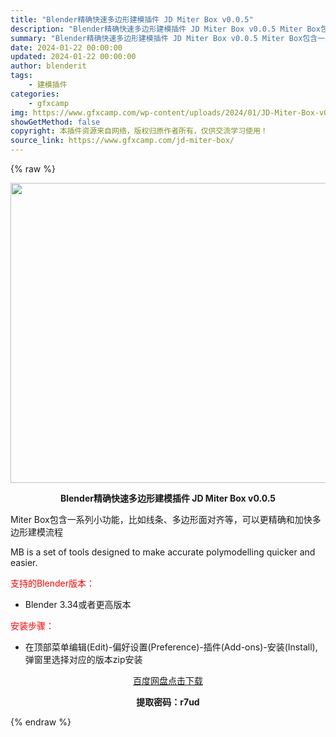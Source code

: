 ```yaml
---
title: "Blender精确快速多边形建模插件 JD Miter Box v0.0.5"
description: "Blender精确快速多边形建模插件 JD Miter Box v0.0.5 Miter Box包含一系列小功能，比如线条、多边形面对齐等，可以更精确和加快多边形建模流程 MB is a set of..."
summary: "Blender精确快速多边形建模插件 JD Miter Box v0.0.5 Miter Box包含一系列小功能，比如线条、多边形面对齐等，可以更精确和加快多边形建模流程 MB is a set of..."
date: 2024-01-22 00:00:00
updated: 2024-01-22 00:00:00
author: blenderit
tags: 
    - 建模插件
categories:
    - gfxcamp
img: https://www.gfxcamp.com/wp-content/uploads/2024/01/JD-Miter-Box-v0.0.5.jpg
showGetMethod: false
copyright: 本插件资源来自网络，版权归原作者所有，仅供交流学习使用！
source_link: https://www.gfxcamp.com/jd-miter-box/
---
```


{% raw %}
<div><p><img decoding="async" class="aligncenter size-full wp-image-118025" src="https://www.gfxcamp.com/wp-content/uploads/2024/01/JD-Miter-Box-v0.0.5.jpg" data-src="https://www.gfxcamp.com/wp-content/uploads/2024/01/JD-Miter-Box-v0.0.5.jpg" alt="" width="640" height="480" data-srcset="https://www.gfxcamp.com/wp-content/uploads/2024/01/JD-Miter-Box-v0.0.5.jpg 640w, https://www.gfxcamp.com/wp-content/uploads/2024/01/JD-Miter-Box-v0.0.5-150x113.jpg 150w" data-sizes="(max-width: 640px) 100vw, 640px"></p><p style="text-align: center;"><strong>Blender精确快速多边形建模插件 JD Miter Box v0.0.5</strong></p><p>Miter Box包含一系列小功能，比如线条、多边形面对齐等，可以更精确和加快多边形建模流程</p><p>MB is a set of tools designed to make accurate polymodelling quicker and easier.</p><p style="text-align: left;"><span style="color: #ff0000;">支持的Blender版本：</span></p><ul>
<li style="text-align: left;">Blender 3.34或者更高版本</li>
</ul><p style="text-align: left;"><span style="color: #ff0000;">安装步骤：</span></p><ul>
<li>在顶部菜单编辑(Edit)-偏好设置(Preference)-插件(Add-ons)-安装(Install),弹窗里选择对应的版本zip安装</li>
</ul><p style="text-align: center;"><a class="maxbutton-3 maxbutton maxbutton-baidu" target="_blank" rel="noopener" href="https://pan.baidu.com/s/1xL_o3KnYT3dSjLJazmKuCQ?pwd=r7ud"><span class="mb-text">百度网盘点击下载</span></a></p><p style="text-align: center;"><strong>提取密码：r7ud</strong></p></div>
<div style="display: none">gfxcamp</div>
{% endraw %}